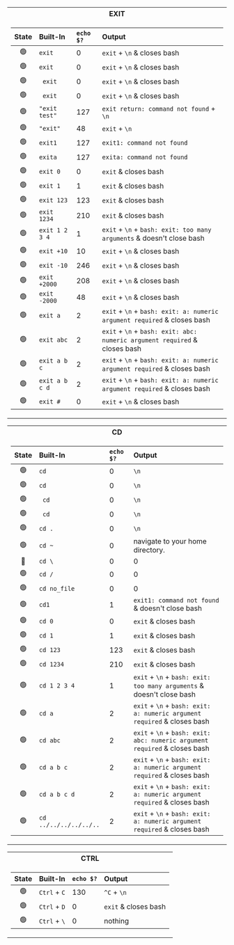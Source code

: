 <div align="center">
<table>
<tr><th>EXIT</th>
<tr><td>

| State | Built-In | `echo $?` | Output |
| :---: | :--- | :--- | :--- |
| 🟢 | `exit`          | 0        | `exit` + `\n` & closes bash                                                  |
| 🟢 | `exit `         | 0        | `exit` + `\n` & closes bash                                                  |
| 🟢 | ` exit`         | 0        | `exit` + `\n` & closes bash                                                  |
| 🟢 | `  exit  `        | 0        | `exit` + `\n` & closes bash                                                  |
| 🟢 | `"exit test"`   | 127	    | `exit return: command not found` + `\n`                                      |
| 🟢 | `"exit"`        | 48	      | `exit` + `\n`                                                                |
| 🟢 | `exit1`         | 127      | `exit1: command not found`                                                   |
| 🟢 | `exita`         | 127      | `exita: command not found`                                                   |
| 🟢 | `exit 0`        | 0        | `exit` & closes bash                                                         |
| 🟢 | `exit 1`        | 1        | `exit` & closes bash                                                         |
| 🟢 | `exit 123`      | 123	    | `exit` & closes bash                                                         |
| 🟢 | `exit 1234`     | 210      | `exit` & closes bash                                                         |
| 🟢 | `exit 1 2 3 4`  | 1	      | `exit` + `\n` + `bash: exit: too many arguments` & doesn't close bash        |
| 🟢 | `exit +10`      | 10	      | `exit` + `\n` & closes bash                                                  |
| 🟢 | `exit -10`      | 246	    | `exit` + `\n` & closes bash                                                  |
| 🟢 | `exit +2000`    | 208	    | `exit` + `\n` & closes bash                                                  |
| 🟢 | `exit -2000`    | 48	      | `exit` + `\n` & closes bash                                                  |
| 🟢 | `exit a`        | 2	      | `exit` + `\n` + `bash: exit: a: numeric argument required` & closes bash     |
| 🟢 | `exit abc`      | 2	      | `exit` + `\n` + `bash: exit: abc: numeric argument required` & closes bash   |
| 🟢 | `exit a b c`    | 2	      | `exit` + `\n` + `bash: exit: a: numeric argument required` & closes bash     |
| 🟢 | `exit a b c d`  | 2	      | `exit` + `\n` + `bash: exit: a: numeric argument required` & closes bash     |
| 🟢 | `exit #`        | 0	      | `exit` + `\n` & closes bash                                                  |

</td></tr> </table
</div>
  
<div align="center">
<table>
<tr><th>CD</th>
<tr><td>

| State | Built-In | `echo $?` | Output |
| :---: | :--- | :--- | :--- |
| 🟢 |`cd`                    | 0       | `\n`                                                                        |
| 🟢 |`cd `                   | 0       | `\n`                                                                        |
| 🟢 |` cd`                   | 0       | `\n`                                                                        |
| 🟢 |`  cd  `                  | 0       | `\n`                                                                        |
| 🟢 |`cd .`                  | 0       | `\n`                                                                        |
| 🟢 |`cd ~`                  | 0       | navigate to your home directory.                                            |
| 🔵 | `cd \`                 | 0       | 0                                                                           |
| 🟢 | `cd /`                 | 0       | 0                                                                           |
| 🟢 | `cd no_file`           | 0       | 0                                                                           |
| 🟢 | `cd1`                  | 1       | `exit1: command not found` & doesn't close bash                             |
| 🟢 | `cd 0`                 | 0       | `exit` & closes bash                                                        |
| 🟢 | `cd 1`                 | 1       | `exit` & closes bash                                                        |
| 🟢 | `cd 123`               | 123	    | `exit` & closes bash                                                        |
| 🟢 | `cd 1234`              | 210     | `exit` & closes bash                                                        |
| 🟢 | `cd 1 2 3 4`           | 1	      | `exit` + `\n` + `bash: exit: too many arguments` & doesn't close bash       |
| 🟢 | `cd a`                 | 2	      | `exit` + `\n` + `bash: exit: a: numeric argument required` & closes bash    |
| 🟢 | `cd abc`               | 2	      | `exit` + `\n` + `bash: exit: abc: numeric argument required` & closes bash  |
| 🟢 | `cd a b c`             | 2	      | `exit` + `\n` + `bash: exit: a: numeric argument required` & closes bash    |
| 🟢 | `cd a b c d`           | 2	      | `exit` + `\n` + `bash: exit: a: numeric argument required` & closes bash    |
| 🟢 | `cd ../../../../../..` | 2	      | `exit` + `\n` + `bash: exit: a: numeric argument required` & closes bash    |

</td></tr> </table
</div>
    
<div align="center">
<table>
<tr><th>CTRL</th>
<tr><td>

| State | Built-In | `echo $?` | Output |
| :---: | :--- | :--- | :--- |
| 🟢 | `Ctrl` + `C`  | 130  | `^C` + `\n`           |
| 🟢 | `Ctrl` + `D`  | 0    | `exit` & closes bash  |
| 🟢 | `Ctrl` + `\`  | 0    | nothing               |

</td></tr> </table
</div>

